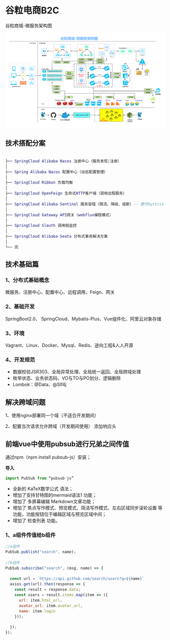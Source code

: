 # 谷粒电商B2C

谷粒商城-微服务架构图

![](./img/谷粒商城-微服务架构图.jpg)

## 技术搭配分案
```lua

├── SpringCloud Alibaba Nacos 注册中心（服务发现|注册）
│
├── Spring Alibaba Nacos 配置中心（动态配置管理）
│   
├── SpringCloud Ribbon 负载均衡
│
├── SpringCloud OpenFeign 生命式HTTP客户端（调用远程服务）
│
├── SpringCloud Alibaba Sentinal 服务容错（限流、降级、熔断）-- 替代hystrix
│
├── SpringCloud Gateway API网关（webflux编程模式）
│
├── SpringCloud Sleuth 调用链监控
│
├── SpringCloud Alibaba Seata 分布式事务解决方案
│
└── 完
```

## 技术基础篇
### 1、分布式基础概念
微服务、注册中心、配置中心、远程调用、Feign、网关

### 2、基础开发
SpringBoot2.0、 SpringCloud、Mybatis-Plus、Vue组件化、阿里云对象存储

### 3、环境
Vagrant、Linux、Docker、Mysql、Redis、逆向工程&人人开源

### 4、开发规范
- 数据校验JSR303、全局异常处理、全局统一返回、全局跨域处理
- 枚举状态、业务状态码、VO与TO与PO划分、逻辑删除
- Lombok：@Data、@Slf4j


## 解决跨域问题
1、使用nginx部署同一个域（不适合开发期间）

2、配置当次请求允许跨域（开发期间使用）
  添加响应头

## 前端vue中使用pubsub进行兄弟之间传值
通过npm（npm install pubsub-js）安装；

**导入**
```js
import PubSub from “pubsub-js”
```

- 全新的 KaTeX数学公式 语法；
- 增加了支持甘特图的mermaid语法1 功能；
- 增加了 多屏幕编辑 Markdown文章功能；
- 增加了 焦点写作模式、预览模式、简洁写作模式、左右区域同步滚轮设置 等功能，功能按钮位于编辑区域与预览区域中间；
- 增加了 检查列表 功能。

### 1、a组件传值给b组件
```js
//a组件
PubSub.publish("search", name);

//b组件
PubSub.subscribe("search", (msg, name) => {
 
  const url = `https://api.github.com/search/users?q=${name}`
  axios.get(url).then(response => {
    const result = response.data;
    const users = result.items.map(item => ({
      url: item.html_url,
      avatar_url: item.avatar_url,
      name: item.login
    }));
  
  });
});
```










